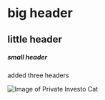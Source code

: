 # big header
## little header
##### small header

added three headers

![Image of Private Investo Cat](https://octodex.github.com/images/privateinvestocat.jpg)
